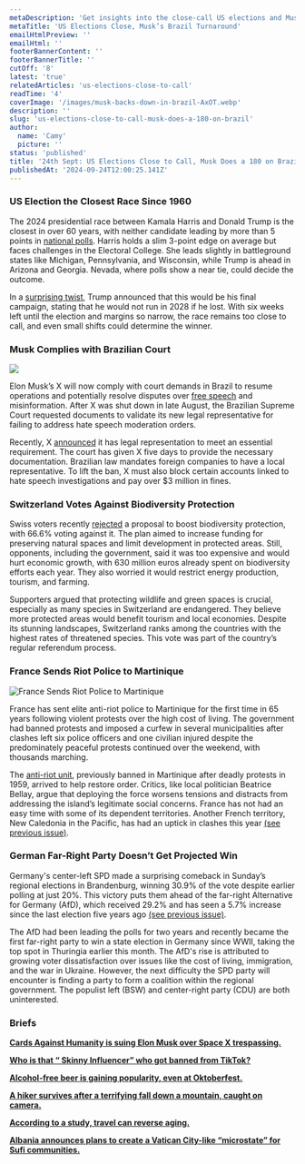 ```yaml
---
metaDescription: 'Get insights into the close-call US elections and Musk''s surprising change of stance on Brazil. Stay informed on key events.'
metaTitle: 'US Elections Close, Musk’s Brazil Turnaround'
emailHtmlPreview: ''
emailHtml: ''
footerBannerContent: ''
footerBannerTitle: ''
cutOff: '8'
latest: 'true'
relatedArticles: 'us-elections-close-to-call'
readTime: '4'
coverImage: '/images/musk-backs-down-in-brazil-AxOT.webp'
description: ''
slug: 'us-elections-close-to-call-musk-does-a-180-on-brazil'
author:
  name: 'Camy'
  picture: ''
status: 'published'
title: '24th Sept: US Elections Close to Call, Musk Does a 180 on Brazil'
publishedAt: '2024-09-24T12:00:25.141Z'
---
```


### US Election the Closest Race Since 1960

The 2024 presidential race between Kamala Harris and Donald Trump is the closest in over 60 years, with neither candidate leading by more than 5 points in [national polls](https://www.bbc.com/news/articles/cj4x71znwxdo). Harris holds a slim 3-point edge on average but faces challenges in the Electoral College. She leads slightly in battleground states like Michigan, Pennsylvania, and Wisconsin, while Trump is ahead in Arizona and Georgia. Nevada, where polls show a near tie, could decide the outcome.

In a [surprising twist](https://www.bbc.com/news/articles/czj9ekdvxx2o), Trump announced that this would be his final campaign, stating that he would not run in 2028 if he lost. With six weeks left until the election and margins so narrow, the race remains too close to call, and even small shifts could determine the winner.

### Musk Complies with Brazilian Court

![](/images/musk-backs-down-in-brazil-gyMz.webp)

​​Elon Musk’s X will now comply with court demands in Brazil to resume operations and potentially resolve disputes over [free speech](https://x.com/GlobalAffairs/status/1829296715989414281) and misinformation. After X was shut down in late August, the Brazilian Supreme Court requested documents to validate its new legal representative for failing to address hate speech moderation orders.

Recently, X [announced](https://x.com/GlobalAffairs/status/1836567745229365552) it has legal representation to meet an essential requirement. The court has given X five days to provide the necessary documentation. Brazilian law mandates foreign companies to have a local representative. To lift the ban, X must also block certain accounts linked to hate speech investigations and pay over $3 million in fines.

### Switzerland Votes Against Biodiversity Protection

Swiss voters recently [rejected](https://www.euronews.com/2024/09/22/referendum-underway-on-whether-to-boost-switzerlands-biodiversity) a proposal to boost biodiversity protection, with 66.6% voting against it. The plan aimed to increase funding for preserving natural spaces and limit development in protected areas. Still, opponents, including the government, said it was too expensive and would hurt economic growth, with 630 million euros already spent on biodiversity efforts each year. They also worried it would restrict energy production, tourism, and farming.

Supporters argued that protecting wildlife and green spaces is crucial, especially as many species in Switzerland are endangered. They believe more protected areas would benefit tourism and local economies. Despite its stunning landscapes, Switzerland ranks among the countries with the highest rates of threatened species. This vote was part of the country’s regular referendum process.

### France Sends Riot Police to Martinique

![France Sends Riot Police to Martinique](/images/france-sends-riot-police-to-martinique-g0Nj.webp)

France has sent elite anti-riot police to Martinique for the first time in 65 years following violent protests over the high cost of living. The government had banned protests and imposed a curfew in several municipalities after clashes left six police officers and one civilian injured despite the predominately peaceful protests continued over the weekend, with thousands marching.

The [anti-riot unit](https://www.voanews.com/a/long-forbidden-french-anti-riot-force-sent-to-martinique-as-thousands-defy-bans-on-protests/7794186.html), previously banned in Martinique after deadly protests in 1959, arrived to help restore order. Critics, like local politician Beatrice Bellay, argue that deploying the force worsens tensions and distracts from addressing the island’s legitimate social concerns. France has not had an easy time with some of its dependent territories. Another French territory, New Caledonia in the Pacific, has had an uptick in clashes this year [(see previous issue)](https://www.geopolitics.world/archives/20th-sept-french-security-forces-kill-2-fbi-disrupts-chinese-hackers).

### German Far-Right Party Doesn’t Get Projected Win

Germany's center-left SPD made a surprising comeback in Sunday’s regional elections in Brandenburg, winning 30.9% of the vote despite earlier polling at just 20%. This victory puts them ahead of the far-right Alternative for Germany (AfD), which received 29.2% and has seen a 5.7% increase since the last election five years ago [(see previous issue)](https://www.geopolitics.world/archives/quad-summit-new-french-government).

The AfD had been leading the polls for two years and recently became the first far-right party to win a state election in Germany since WWII, taking the top spot in Thuringia earlier this month. The AfD's rise is attributed to growing voter dissatisfaction over issues like the cost of living, immigration, and the war in Ukraine. However, the next difficulty the SPD party will encounter is finding a party to form a coalition within the regional government. The populist left (BSW) and center-right party (CDU) are both uninterested.

### Briefs

[**Cards Against Humanity is suing Elon Musk over Space X trespassing.**](https://apnews.com/article/cards-against-humanity-elon-musk-spacex-aa404db43f94fae76dc7524c7a646aca)

[**Who is that “ Skinny Influencer” who got banned from TikTok?**](https://www.rnz.co.nz/news/world/528678/who-is-the-skinny-influencer-liv-schmidt)

[**Alcohol-free beer is gaining popularity, even at Oktoberfest.**](https://www.euronews.com/culture/2024/09/23/no-buzz-no-problem-germany-sees-non-alcoholic-drinks-gain-popularity)

[**A hiker survives after a terrifying fall down a mountain, caught on camera.**](https://edition.cnn.com/2024/09/20/asia/anhui-china-hiker-fall-video-intl-hnk/index.html)

[**According to a study, travel can reverse aging.**](https://www.newsweek.com/travel-makes-you-younger-woman-visits-40-countries-1951995)

[**Albania announces plans to create a Vatican City-like “microstate” for Sufi communities.**](https://www.euronews.com/2024/09/21/albania-plans-to-create-sovereign-micro-state-for-sufi-muslim-order)